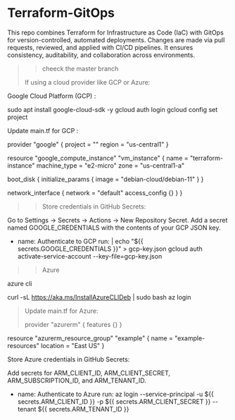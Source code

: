 # Terraform-GitOps
This repo combines Terraform for Infrastructure as Code (IaC) with GitOps for version-controlled, automated deployments. Changes are made via pull requests, reviewed, and applied with CI/CD pipelines. It ensures consistency, auditability, and collaboration across environments.

>> cheeck the master branch
>
>  If using a cloud provider like GCP or Azure:

Google Cloud Platform (GCP) :

sudo apt install google-cloud-sdk -y
gcloud auth login
gcloud config set project <your-project-id>


Update main.tf for GCP :

provider "google" {
  project = "<your-project-id>"
  region  = "us-central1"
}

resource "google_compute_instance" "vm_instance" {
  name         = "terraform-instance"
  machine_type = "e2-micro"
  zone         = "us-central1-a"

  boot_disk {
    initialize_params {
      image = "debian-cloud/debian-11"
    }
  }

  network_interface {
    network = "default"
    access_config {}
  }
}


>>Store credentials in GitHub Secrets:

Go to Settings → Secrets → Actions → New Repository Secret.
Add a secret named GOOGLE_CREDENTIALS with the contents of your GCP JSON key.

- name: Authenticate to GCP
  run: |
    echo "${{ secrets.GOOGLE_CREDENTIALS }}" > gcp-key.json
    gcloud auth activate-service-account --key-file=gcp-key.json




>> Azure

azure cli

curl -sL https://aka.ms/InstallAzureCLIDeb | sudo bash
az login



> Update main.tf for Azure:
>
> provider "azurerm" {
  features {}
}

resource "azurerm_resource_group" "example" {
  name     = "example-resources"
  location = "East US"
}


Store Azure credentials in GitHub Secrets:

Add secrets for ARM_CLIENT_ID, ARM_CLIENT_SECRET, ARM_SUBSCRIPTION_ID, and ARM_TENANT_ID.

- name: Authenticate to Azure
  run: az login --service-principal -u ${{ secrets.ARM_CLIENT_ID }} -p ${{ secrets.ARM_CLIENT_SECRET }} --tenant ${{ secrets.ARM_TENANT_ID }}

